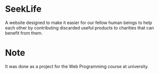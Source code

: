 # SeekLife
A website designed to make it easier for our fellow human beings to help each other by contributing discarded useful products to charities that can benefit from them.

# Note
It was done as a project for the Web Programming course at university.
